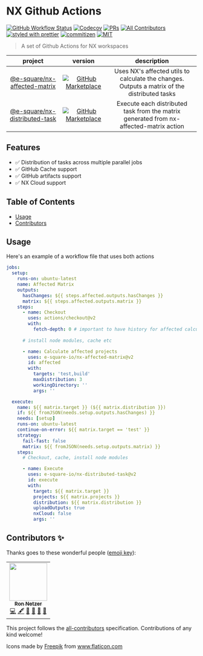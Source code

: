 # NX Github Actions
[![GitHub Workflow Status](https://img.shields.io/github/workflow/status/e-square-io/nx-github-actions/Main%20Workflow/main?event=push&logo=github&style=flat-square)](https://github.com/e-square-io/nx-github-actions/actions/workflows/main.yml)
[![Codecov](https://img.shields.io/codecov/c/github/e-square-io/nx-github-actions?logo=codecov&style=flat-square&token=PVPVUJAD1X)](https://app.codecov.io/gh/e-square-io/nx-github-actions)
[![PRs](https://img.shields.io/badge/PRs-welcome-brightgreen.svg?style=flat-square)](.github/PULL_REQUEST_TEMPLATE.md)
[![All Contributors](https://img.shields.io/badge/all_contributors-1-orange.svg?style=flat-square)](#contributors-)
[![styled with prettier](https://img.shields.io/badge/styled_with-prettier-ff69b4.svg?style=flat-square)](https://github.com/prettier/prettier)
[![commitizen](https://img.shields.io/badge/commitizen-friendly-brightgreen.svg?style=flat-square)](CONTRIBUTING.md#commit-message-format)
[![MIT](https://img.shields.io/packagist/l/doctrine/orm.svg?style=flat-square)](LICENSE)

> A set of Github Actions for NX workspaces

| project | version | description |
|:-------:|:-------:|:-------:|
| [@e-square/nx-affected-matrix] | [![GitHub Marketplace][nx-affected-matrix-badge]][nx-affected-matrix-link] | Uses NX's affected utils to calculate the changes.  Outputs a matrix of the distributed tasks |
| [@e-square/nx-distributed-task] | [![GitHub Marketplace][nx-distributed-task-badge]][nx-distributed-task-link] | Execute each distributed task from the matrix generated from nx-affected-matrix action |

[@e-square/nx-affected-matrix]: https://github.com/e-square-io/nx-affected-matrix
[nx-affected-matrix-link]: https://github.com/marketplace/actions/nx-affected-matrix
[nx-affected-matrix-badge]: https://img.shields.io/github/package-json/v/e-square-io/nx-affected-matrix?label=Marketplace&logo=github&style=flat-square
[@e-square/nx-distributed-task]: https://github.com/e-square-io/nx-distributed-task
[nx-distributed-task-link]: https://github.com/marketplace/actions/nx-distributed-task
[nx-distributed-task-badge]: https://img.shields.io/github/package-json/v/e-square-io/nx-affected-matrix?label=Marketplace&logo=github&style=flat-square

## Features

- ✅ Distribution of tasks across multiple parallel jobs
- ✅ GitHub Cache support 
- ✅ GitHub artifacts support 
- ✅ NX Cloud support

## Table of Contents

- [Usage](#usage)
- [Contributors](#contributors-)

## Usage
Here's an example of a workflow file that uses both actions
```yaml
jobs:
  setup:
    runs-on: ubuntu-latest
    name: Affected Matrix
    outputs:
      hasChanges: ${{ steps.affected.outputs.hasChanges }}
      matrix: ${{ steps.affected.outputs.matrix }}
    steps:
      - name: Checkout
        uses: actions/checkout@v2
        with:
          fetch-depth: 0 # important to have history for affected calculation
          
      # install node modules, cache etc

      - name: Calculate affected projects
        uses: e-square-io/nx-affected-matrix@v2
        id: affected
        with:
          targets: 'test,build'
          maxDistribution: 3
          workingDirectory: ''
          args: ''

  execute:
    name: ${{ matrix.target }} (${{ matrix.distribution }})
    if: ${{ fromJSON(needs.setup.outputs.hasChanges) }}
    needs: [setup]
    runs-on: ubuntu-latest
    continue-on-error: ${{ matrix.target == 'test' }}
    strategy:
      fail-fast: false
      matrix: ${{ fromJSON(needs.setup.outputs.matrix) }}
    steps:
      # Checkout, cache, install node modules

      - name: Execute
        uses: e-square-io/nx-distributed-task@v2
        id: execute
        with:
          target: ${{ matrix.target }}
          projects: ${{ matrix.projects }}
          distribution: ${{ matrix.distribution }}
          uploadOutputs: true
          nxCloud: false
          args: ''
```

## Contributors ✨

Thanks goes to these wonderful people ([emoji key](https://allcontributors.org/docs/en/emoji-key)):
<!-- ALL-CONTRIBUTORS-LIST:START - Do not remove or modify this section -->
<!-- prettier-ignore-start -->
<!-- markdownlint-disable -->
<table>
  <tr>
    <td align="center"><a href="https://github.com/ronnetzer"><img src="https://avatars.githubusercontent.com/u/1116785?v=4?s=100" width="100px;" alt=""/><br /><sub><b>Ron Netzer</b></sub></a><br /><a href="https://github.com/ronnetzer/nx-github-actions/commits?author=ronnetzer" title="Code">💻</a> <a href="#content-ronnetzer" title="Content">🖋</a> <a href="#design-ronnetzer" title="Design">🎨</a> <a href="https://github.com/ronnetzer/nx-github-actions/commits?author=ronnetzer" title="Documentation">📖</a> <a href="#ideas-ronnetzer" title="Ideas, Planning, & Feedback">🤔</a> <a href="#maintenance-ronnetzer" title="Maintenance">🚧</a></td>
  </tr>
</table>

<!-- markdownlint-restore -->
<!-- prettier-ignore-end -->

<!-- ALL-CONTRIBUTORS-LIST:END -->

This project follows the [all-contributors](https://github.com/all-contributors/all-contributors) specification. Contributions of any kind welcome!

<div>Icons made by <a href="http://www.freepik.com/" title="Freepik">Freepik</a> from <a href="https://www.flaticon.com/" title="Flaticon">www.flaticon.com</a></div>
